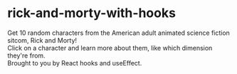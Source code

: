 # rick-and-morty-with-hooks
Get 10 random characters from the American adult animated science fiction sitcom, Rick and Morty! <br />
Click on a character and learn more about them, like which dimension they're from. <br />
Brought to you by React hooks and useEffect.
